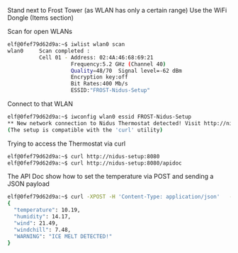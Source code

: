 Stand next to Frost Tower (as WLAN has only a certain range)
Use the WiFi Dongle (Items section)

Scan for open WLANs

```bash
elf@0fef79d62d9a:~$ iwlist wlan0 scan
wlan0     Scan completed :
          Cell 01 - Address: 02:4A:46:68:69:21
                    Frequency:5.2 GHz (Channel 40)
                    Quality=48/70  Signal level=-62 dBm  
                    Encryption key:off
                    Bit Rates:400 Mb/s
                    ESSID:"FROST-Nidus-Setup"
```

Connect to that WLAN

```bash
elf@0fef79d62d9a:~$ iwconfig wlan0 essid FROST-Nidus-Setup
** New network connection to Nidus Thermostat detected! Visit http://nidus-setup:8080/ to complete setup
(The setup is compatible with the 'curl' utility)
```

Trying to access the Thermostat via curl

```bash
elf@0fef79d62d9a:~$ curl http://nidus-setup:8080
elf@0fef79d62d9a:~$ curl http://nidus-setup:8080/apidoc
```

The API Doc show how to set the temperature via POST and sending a JSON payload

```bash
elf@0fef79d62d9a:~$ curl -XPOST -H 'Content-Type: application/json'   --data-binary '{"temperature": 10}'   http://nidus-setup:8080/api/cooler
{
  "temperature": 10.19,
  "humidity": 14.17,
  "wind": 21.49,
  "windchill": 7.48,
  "WARNING": "ICE MELT DETECTED!"
}
```
